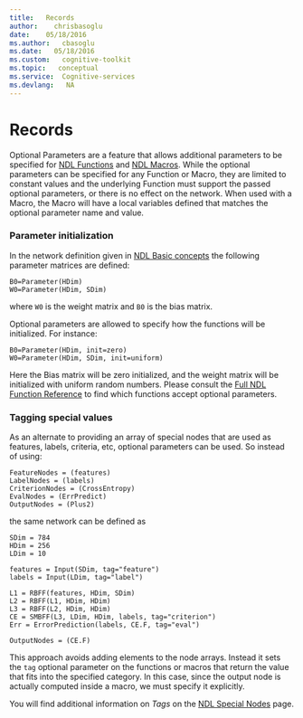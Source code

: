 ```yaml
---
title:   Records 
author:    chrisbasoglu
date:    05/18/2016
ms.author:   cbasoglu
ms.date:   05/18/2016
ms.custom:   cognitive-toolkit
ms.topic:   conceptual
ms.service:  Cognitive-services
ms.devlang:   NA
---
```


# Records

Optional Parameters are a feature that allows additional parameters to be specified for [NDL Functions](./NDL-Functions.md) and [NDL Macros](./NDL-Macros.md). While the optional parameters can be specified for any Function or Macro, they are limited to constant values and the underlying Function must support the passed optional parameters, or there is no effect on the network. When used with a Macro, the Macro will have a local variables defined that matches the optional parameter name and value.

### Parameter initialization

In the network definition given in [NDL Basic concepts](./NDL-Basic-concepts.md) the following parameter matrices are defined: 
```
B0=Parameter(HDim)  
W0=Parameter(HDim, SDim)
```
where ```W0``` is the weight matrix and ```B0``` is the bias matrix. 

Optional parameters are allowed to specify how the functions will be initialized. For instance:
```
B0=Parameter(HDim, init=zero)
W0=Parameter(HDim, SDim, init=uniform)
```
Here the Bias matrix will be zero initialized, and the weight matrix will be initialized with uniform random numbers. Please consult the [Full NDL Function Reference](./Full-NDL-Function-Reference.md) to find which functions accept optional parameters.

### Tagging special values

As an alternate to providing an array of special nodes that are used as features, labels, criteria, etc, optional parameters can be used. So instead of using:
```
FeatureNodes = (features)
LabelNodes = (labels)
CriterionNodes = (CrossEntropy)
EvalNodes = (ErrPredict)
OutputNodes = (Plus2)
```
the same network can be defined as
```
SDim = 784
HDim = 256
LDim = 10

features = Input(SDim, tag="feature")
labels = Input(LDim, tag="label")

L1 = RBFF(features, HDim, SDim)
L2 = RBFF(L1, HDim, HDim)
L3 = RBFF(L2, HDim, HDim)
CE = SMBFF(L3, LDim, HDim, labels, tag="criterion")
Err = ErrorPrediction(labels, CE.F, tag="eval")

OutputNodes = (CE.F)
```
This approach avoids adding elements to the node arrays. Instead it sets the ```tag``` optional parameter on the functions or macros that return the value that fits into the specified category. In this case, since the output node is actually computed inside a macro, we must specify it explicitly.

You will find additional information on *Tags* on the [NDL Special Nodes](./NDL-Special-Nodes.md) page.
